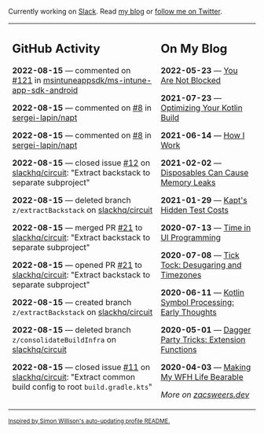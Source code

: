 Currently working on [Slack](https://slack.com/). Read [my blog](https://zacsweers.dev/) or [follow me on Twitter](https://twitter.com/ZacSweers).

<table><tr><td valign="top" width="60%">

## GitHub Activity
<!-- githubActivity starts -->
**2022-08-15** — commented on [#121](https://github.com/msintuneappsdk/ms-intune-app-sdk-android/issues/121#issuecomment-1215797605) in [msintuneappsdk/ms-intune-app-sdk-android](https://github.com/msintuneappsdk/ms-intune-app-sdk-android)

**2022-08-15** — commented on [#8](https://github.com/sergei-lapin/napt/issues/8#issuecomment-1215751733) in [sergei-lapin/napt](https://github.com/sergei-lapin/napt)

**2022-08-15** — commented on [#8](https://github.com/sergei-lapin/napt/issues/8#issuecomment-1215750255) in [sergei-lapin/napt](https://github.com/sergei-lapin/napt)

**2022-08-15** — closed issue [#12](https://github.com/slackhq/circuit/issues/12) on [slackhq/circuit](https://github.com/slackhq/circuit): "Extract backstack to separate subproject"

**2022-08-15** — deleted branch `z/extractBackstack` on [slackhq/circuit](https://github.com/slackhq/circuit)

**2022-08-15** — merged PR [#21](https://github.com/slackhq/circuit/pull/21) to [slackhq/circuit](https://github.com/slackhq/circuit): "Extract backstack to separate subproject"

**2022-08-15** — opened PR [#21](https://github.com/slackhq/circuit/pull/21) to [slackhq/circuit](https://github.com/slackhq/circuit): "Extract backstack to separate subproject"

**2022-08-15** — created branch `z/extractBackstack` on [slackhq/circuit](https://github.com/slackhq/circuit)

**2022-08-15** — deleted branch `z/consolidateBuildInfra` on [slackhq/circuit](https://github.com/slackhq/circuit)

**2022-08-15** — closed issue [#11](https://github.com/slackhq/circuit/issues/11) on [slackhq/circuit](https://github.com/slackhq/circuit): "Extract common build config to root `build.gradle.kts`"
<!-- githubActivity ends -->
</td><td valign="top" width="40%">

## On My Blog
<!-- blog starts -->
**2022-05-23** — [You Are Not Blocked](https://www.zacsweers.dev/you-are-not-blocked/)

**2021-07-23** — [Optimizing Your Kotlin Build](https://www.zacsweers.dev/optimizing-your-kotlin-build/)

**2021-06-14** — [How I Work](https://www.zacsweers.dev/how-i-work/)

**2021-02-02** — [Disposables Can Cause Memory Leaks](https://www.zacsweers.dev/disposables-can-cause-memory-leaks/)

**2021-01-29** — [Kapt's Hidden Test Costs](https://www.zacsweers.dev/kapts-hidden-test-costs/)

**2020-07-13** — [Time in UI Programming](https://www.zacsweers.dev/time-in-ui/)

**2020-07-08** — [Tick Tock: Desugaring and Timezones](https://www.zacsweers.dev/ticktock-desugaring-timezones/)

**2020-06-11** — [Kotlin Symbol Processing: Early Thoughts](https://www.zacsweers.dev/kotlin-symbol-processor-early-thoughts/)

**2020-05-01** — [Dagger Party Tricks: Extension Functions](https://www.zacsweers.dev/dagger-party-tricks-extension-functions/)

**2020-04-03** — [Making My WFH Life Bearable](https://www.zacsweers.dev/making-wfh-life-bearable/)
<!-- blog ends -->
_More on [zacsweers.dev](https://zacsweers.dev/)_
</td></tr></table>

<sub><a href="https://simonwillison.net/2020/Jul/10/self-updating-profile-readme/">Inspired by Simon Willison's auto-updating profile README.</a></sub>